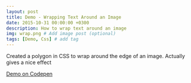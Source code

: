 ```yaml
---
layout: post
title: Demo - Wrapping Text Around an Image
date: 2015-10-31 00:00:00 +0300
description: How to wrap text around an image
img: wrap.png # Add image post (optional)
tags: [Demo, Css] # add tag
---
```

Created a polygon in CSS to wrap around the edge of an image. Actually gives a nice effect

[Demo on Codepen](https://codepen.io/ignoreintuition/pen/PPmGBa)
